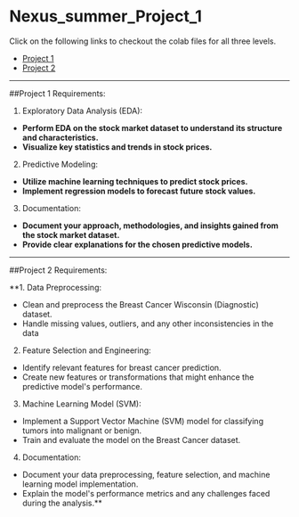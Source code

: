 # Nexus_summer_Project_1
Click on the following links to checkout the colab files for all three levels.
- [Project 1](https://colab.research.google.com/drive/190k5NWcrPGrOHo88grKpY3vqvOrPkThF?usp=sharing)
- [Project 2](https://colab.research.google.com/drive/1jXQuTtyF0dSeQt6SxFNxPQDyvFkUaXnK?usp=sharing)

---
##Project 1 Requirements:

1. Exploratory Data Analysis (EDA):
- **Perform EDA on the stock market dataset to understand its structure and
characteristics.**
- **Visualize key statistics and trends in stock prices.**
  
2. Predictive Modeling:
- **Utilize machine learning techniques to predict stock prices.**
- **Implement regression models to forecast future stock values.**
3. Documentation:
  
- **Document your approach, methodologies, and insights gained from the stock
market dataset.**
- **Provide clear explanations for the chosen predictive models.**

---
##Project 2 Requirements:

**1. Data Preprocessing:
- Clean and preprocess the Breast Cancer Wisconsin (Diagnostic) dataset.
- Handle missing values, outliers, and any other inconsistencies in the data
  
2. Feature Selection and Engineering:
- Identify relevant features for breast cancer prediction.
- Create new features or transformations that might enhance the predictive
model's performance.

3. Machine Learning Model (SVM):
- Implement a Support Vector Machine (SVM) model for classifying tumors into
malignant or benign.
- Train and evaluate the model on the Breast Cancer dataset.
  
4. Documentation:
- Document your data preprocessing, feature selection, and machine learning
model implementation.
- Explain the model's performance metrics and any challenges faced during the
analysis.**
